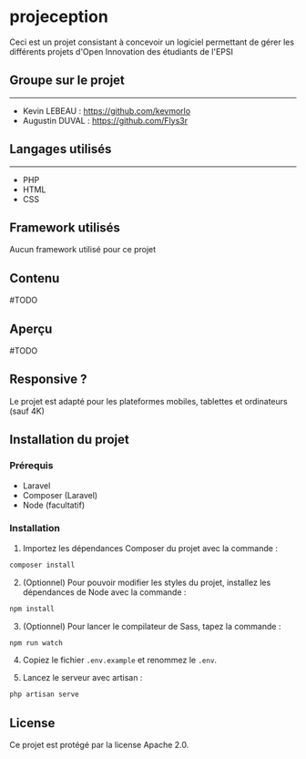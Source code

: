 # projeception

Ceci est un projet consistant à concevoir un logiciel permettant de gérer les différents projets d'Open Innovation des étudiants de l'EPSI

## Groupe sur le projet

----------------------------

- Kevin LEBEAU : <https://github.com/kevmorlo>
- Augustin DUVAL : <https://github.com/Flys3r>

## Langages utilisés

----------------------------

- PHP
- HTML
- CSS

## Framework utilisés

Aucun framework utilisé pour ce projet

## Contenu

#TODO

## Aperçu

#TODO

## Responsive ?

Le projet est adapté pour les plateformes mobiles, tablettes et ordinateurs (sauf 4K)

## Installation du projet

### Prérequis

- Laravel
- Composer (Laravel)
- Node (facultatif)

### Installation

1. Importez les dépendances Composer du projet avec la commande : 
```bash
composer install
```

2. (Optionnel) Pour pouvoir modifier les styles du projet, installez les dépendances de Node avec la commande : 
```bash
npm install
```

3. (Optionnel) Pour lancer le compilateur de Sass, tapez la commande : 
```bash
npm run watch
```

4. Copiez le fichier ```.env.example``` et renommez le ```.env```.

5. Lancez le serveur avec artisan : 
```bash
php artisan serve
```

## License

Ce projet est protégé par la license Apache 2.0.
